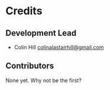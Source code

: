 # Credits


## Development Lead

* Colin Hill <colinalastairhill@gmail.com>

## Contributors

None yet. Why not be the first?
